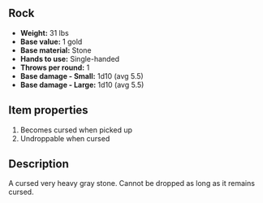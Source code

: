 ## Rock

- **Weight:** 31 lbs
- **Base value:** 1 gold
- **Base material:** Stone
- **Hands to use:** Single-handed
- **Throws per round:** 1
- **Base damage - Small:** 1d10 (avg 5.5)
- **Base damage - Large:** 1d10 (avg 5.5)

## Item properties

1. Becomes cursed when picked up
2. Undroppable when cursed

## Description

A cursed very heavy gray stone.
Cannot be dropped as long as it remains cursed.
